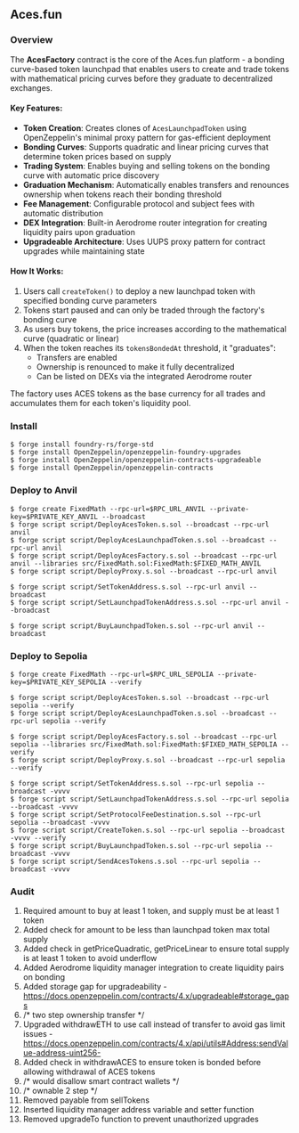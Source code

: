 ## Aces.fun

### Overview

The **AcesFactory** contract is the core of the Aces.fun platform - a bonding curve-based token launchpad that enables users to create and trade tokens with mathematical pricing curves before they graduate to decentralized exchanges.

#### Key Features:

- **Token Creation**: Creates clones of `AcesLaunchpadToken` using OpenZeppelin's minimal proxy pattern for gas-efficient deployment
- **Bonding Curves**: Supports quadratic and linear pricing curves that determine token prices based on supply
- **Trading System**: Enables buying and selling tokens on the bonding curve with automatic price discovery
- **Graduation Mechanism**: Automatically enables transfers and renounces ownership when tokens reach their bonding threshold
- **Fee Management**: Configurable protocol and subject fees with automatic distribution
- **DEX Integration**: Built-in Aerodrome router integration for creating liquidity pairs upon graduation
- **Upgradeable Architecture**: Uses UUPS proxy pattern for contract upgrades while maintaining state

#### How It Works:

1. Users call `createToken()` to deploy a new launchpad token with specified bonding curve parameters
2. Tokens start paused and can only be traded through the factory's bonding curve
3. As users buy tokens, the price increases according to the mathematical curve (quadratic or linear)
4. When the token reaches its `tokensBondedAt` threshold, it "graduates":
   - Transfers are enabled
   - Ownership is renounced to make it fully decentralized
   - Can be listed on DEXs via the integrated Aerodrome router

The factory uses ACES tokens as the base currency for all trades and accumulates them for each token's liquidity pool.

### Install

```shell
$ forge install foundry-rs/forge-std
$ forge install OpenZeppelin/openzeppelin-foundry-upgrades
$ forge install OpenZeppelin/openzeppelin-contracts-upgradeable
$ forge install OpenZeppelin/openzeppelin-contracts
```

### Deploy to Anvil

```shell
$ forge create FixedMath --rpc-url=$RPC_URL_ANVIL --private-key=$PRIVATE_KEY_ANVIL --broadcast
$ forge script script/DeployAcesToken.s.sol --broadcast --rpc-url anvil
$ forge script script/DeployAcesLaunchpadToken.s.sol --broadcast --rpc-url anvil
$ forge script script/DeployAcesFactory.s.sol --broadcast --rpc-url anvil --libraries src/FixedMath.sol:FixedMath:$FIXED_MATH_ANVIL
$ forge script script/DeployProxy.s.sol --broadcast --rpc-url anvil

$ forge script script/SetTokenAddress.s.sol --rpc-url anvil --broadcast
$ forge script script/SetLaunchpadTokenAddress.s.sol --rpc-url anvil --broadcast

$ forge script script/BuyLaunchpadToken.s.sol --rpc-url anvil --broadcast
```

### Deploy to Sepolia

```shell
$ forge create FixedMath --rpc-url=$RPC_URL_SEPOLIA --private-key=$PRIVATE_KEY_SEPOLIA --verify

$ forge script script/DeployAcesToken.s.sol --broadcast --rpc-url sepolia --verify
$ forge script script/DeployAcesLaunchpadToken.s.sol --broadcast --rpc-url sepolia --verify

$ forge script script/DeployAcesFactory.s.sol --broadcast --rpc-url sepolia --libraries src/FixedMath.sol:FixedMath:$FIXED_MATH_SEPOLIA --verify
$ forge script script/DeployProxy.s.sol --broadcast --rpc-url sepolia --verify

$ forge script script/SetTokenAddress.s.sol --rpc-url sepolia --broadcast -vvvv 
$ forge script script/SetLaunchpadTokenAddress.s.sol --rpc-url sepolia --broadcast -vvvv 
$ forge script script/SetProtocolFeeDestination.s.sol --rpc-url sepolia --broadcast -vvvv
$ forge script script/CreateToken.s.sol --rpc-url sepolia --broadcast -vvvv --verify
$ forge script script/BuyLaunchpadToken.s.sol --rpc-url sepolia --broadcast -vvvv
$ forge script script/SendAcesTokens.s.sol --rpc-url sepolia --broadcast -vvvv
```

### Audit
1. Required amount to buy at least 1 token, and supply must be at least 1 token
2. Added check for amount to be less than launchpad token max total supply
3. Added check in getPriceQuadratic, getPriceLinear to ensure total supply is at least 1 token to avoid underflow
4. Added Aerodrome liquidity manager integration to create liquidity pairs on bonding
5. Added storage gap for upgradeability - https://docs.openzeppelin.com/contracts/4.x/upgradeable#storage_gaps
6. /* two step ownership transfer */
7. Upgraded withdrawETH to use call instead of transfer to avoid gas limit issues - https://docs.openzeppelin.com/contracts/4.x/api/utils#Address:sendValue-address-uint256-
8. Added check in withdrawACES to ensure token is bonded before allowing withdrawal of ACES tokens
9. /* would disallow smart contract wallets */
10. /* ownable 2 step */
11. Removed payable from sellTokens
12. Inserted liquidity manager address variable and setter function
13. Removed upgradeTo function to prevent unauthorized upgrades